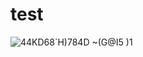 # test
![44KD68`H)784D ~(G@I5 )1](https://user-images.githubusercontent.com/53122135/190975697-4421d52a-d0fe-456f-a2b6-9bce61abcf5e.jpg)
